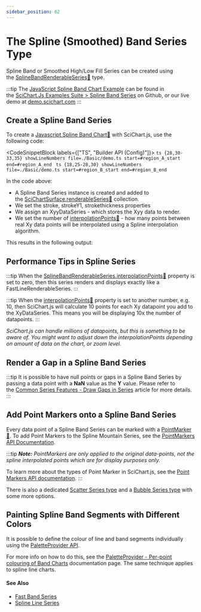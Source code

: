 ```yaml
---
sidebar_position: 62
---
```


# The Spline (Smoothed) Band Series Type

Spline Band or Smoothed High/Low Fill Series can be created using the [SplineBandRenderableSeries:blue_book:](https://www.scichart.com/documentation/js/current/typedoc/classes/splinebandrenderableseries.html) type.

:::tip
The [JavaScript Spline Band Chart Example](https://scichart.com/demo/javascript/spline-band-chart) can be found in the [SciChart.Js Examples Suite > Spline Band Series](https://github.com/abtsoftware/scichart.js.examples) on Github, or our live demo at [demo.scichart.com](https://scichart.com/demo/javascript/spline-band-chart)
:::

<ChartFromSciChartDemo 
    src="https://www.scichart.com/demo/iframe/spline-band-chart" 
    title="Spline Band Chart"
/>

Create a Spline Band Series
---------------------------

To create a [Javascript Spline Band Chart:blue_book:](https://www.scichart.com/documentation/js/current/typedoc/classes/splinebandrenderableseries.html) with SciChart.js, use the following code:

<CodeSnippetBlock labels={["TS", "Builder API (Config)"]}>
    ```ts {28,30-33,35} showLineNumbers file=./Basic/demo.ts start=#region_A_start end=#region_A_end
    ```
    ```ts {18,25-28,30} showLineNumbers file=./Basic/demo.ts start=#region_B_start end=#region_B_end
    ```
</CodeSnippetBlock>

In the code above:

*   A Spline Band Series instance is created and added to the [SciChartSurface.renderableSeries:blue_book:](https://www.scichart.com/documentation/js/current/typedoc/classes/scichartsurface.html#renderableseries) collection.
*   We set the stroke, strokeY1, strokethickness properties
*   We assign an XyyDataSeries - which stores the Xyy data to render.
*   We set the number of [interpolationPoints:blue_book:](https://www.scichart.com/documentation/js/current/typedoc/classes/splinebandrenderableseries.html#interpolationpoints) - how many points between real Xy data points will be interpolated using a Spline interpolation algorithm.

This results in the following output:

<LiveDocSnippet name="./Basic/demo" />

Performance Tips in Spline Series
---------------------------------

:::tip
When the [SplineBandRenderableSeries.interpolationPoints:blue_book:](https://www.scichart.com/documentation/js/current/typedoc/classes/splinemountainrenderableseries.html#interpolationpoints) property is set to zero, then this series renders and displays exactly like a FastLineRenderableSeries.
:::

:::tip
When the [interpolationPoints:blue_book:](https://www.scichart.com/documentation/js/current/typedoc/classes/splinemountainrenderableseries.html#interpolationpoints) property is set to another number, e.g. 10, then SciChart.js will calculate 10 points for each Xy datapoint you add to the XyDataSeries. This means you will be displaying 10x the number of datapoints.
:::

_SciChart.js can handle millions of datapoints, but this is something to be aware of. You might want to adjust down the interpolationPoints depending on amount of data on the chart, or zoom level._

Render a Gap in a Spline Band Series
------------------------------------

:::tip
It is possible to have null points or gaps in a Spline Band Series by passing a data point with a **NaN** value as the **Y** value. Please refer to the [Common Series Features - Draw Gaps in Series](/2d-charts/chart-types/common-series-apis/drawing-gaps) article for more details.
:::

Add Point Markers onto a Spline Band Series
-------------------------------------------

Every data point of a Spline Band Series can be marked with a [PointMarker:blue_book:](https://www.scichart.com/documentation/js/current/typedoc/classes/baserenderableseries.html#pointmarker). To add Point Markers to the Spline Mountain Series, see the [PointMarkers API Documentation](/2d-charts/chart-types/common-series-apis/drawing-point-markers).

:::tip
_**Note:** PointMarkers are only applied to the original data-points, not the spline interpolated points which are for display purposes only._

To learn more about the types of Point Marker in SciChart.js, see the [Point Markers API documentation](/2d-charts/chart-types/common-series-apis/drawing-point-markers).
:::

There is also a dedicated [Scatter Series type](/2d-charts/chart-types/xy-scatter-renderable-series) and a [Bubble Series type](/2d-charts/chart-types/fast-bubble-renderable-series) with some more options.

Painting Spline Band Segments with Different Colors
---------------------------------------------------

It is possible to define the colour of line and band segments individually using the [PaletteProvider API](/2d-charts/chart-types/palette-provider-api/palette-provider-api-overview).

For more info on how to do this, see the [PaletteProvider - Per-point colouring of Band Charts](/2d-charts/chart-types/palette-provider-api/fast-band-renderable-series) documentation page. The same technique applies to spline line charts.

#### See Also

*   [Fast Band Series](/2d-charts/chart-types/fast-band-renderable-series)
*   [Spline Line Series](/2d-charts/chart-types/spline-line-renderable-series)